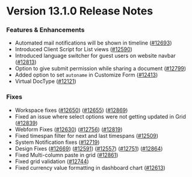 # Version 13.1.0 Release Notes

### Features & Enhancements

- Automated mail notifications will be shown in timeline ([#12693](https://github.com/Ektai-Solution-Pty-Ltd/ekt-frappe/pull/12693))
- Introduced Client Script for List views ([#12590](https://github.com/Ektai-Solution-Pty-Ltd/ekt-frappe/pull/12590))
- Introduced language switcher for guest users on website navbar ([#12813](https://github.com/Ektai-Solution-Pty-Ltd/ekt-frappe/pull/12813))
- Option to give submit permission while sharing a document ([#12799](https://github.com/Ektai-Solution-Pty-Ltd/ekt-frappe/pull/12799))
- Added option to set `autoname` in Customize Form ([#12413](https://github.com/Ektai-Solution-Pty-Ltd/ekt-frappe/pull/12413))
- Virtual DocType ([#12121](https://github.com/Ektai-Solution-Pty-Ltd/ekt-frappe/pull/12121))

### Fixes

- Workspace fixes ([#12650](https://github.com/Ektai-Solution-Pty-Ltd/ekt-frappe/pull/12650)) ([#12655](https://github.com/Ektai-Solution-Pty-Ltd/ekt-frappe/pull/12655)) ([#12869](https://github.com/Ektai-Solution-Pty-Ltd/ekt-frappe/pull/12869))
- Fixed an issue where select options were not getting updated in Grid ([#12839](https://github.com/Ektai-Solution-Pty-Ltd/ekt-frappe/pull/12839))
- Webform Fixes ([#12630](https://github.com/Ektai-Solution-Pty-Ltd/ekt-frappe/pull/12630)) ([#12756](https://github.com/Ektai-Solution-Pty-Ltd/ekt-frappe/pull/12756)) ([#12819](https://github.com/Ektai-Solution-Pty-Ltd/ekt-frappe/pull/12819))
- Fixed timespan filter for next and last timespans ([#12509](https://github.com/Ektai-Solution-Pty-Ltd/ekt-frappe/pull/12509))
- System Notification fixes ([#12719](https://github.com/Ektai-Solution-Pty-Ltd/ekt-frappe/pull/12719))
- Design Fixes ([#12669](https://github.com/Ektai-Solution-Pty-Ltd/ekt-frappe/pull/12669)) ([#12591](https://github.com/Ektai-Solution-Pty-Ltd/ekt-frappe/pull/12591)) ([#12557](https://github.com/Ektai-Solution-Pty-Ltd/ekt-frappe/pull/12557)) ([#12751](https://github.com/Ektai-Solution-Pty-Ltd/ekt-frappe/pull/12751)) ([#12864](https://github.com/Ektai-Solution-Pty-Ltd/ekt-frappe/pull/12864))
- Fixed Multi-column paste in grid ([#12861](https://github.com/Ektai-Solution-Pty-Ltd/ekt-frappe/pull/12861))
- Fixed grid validation ([#12744](https://github.com/Ektai-Solution-Pty-Ltd/ekt-frappe/pull/12744))
- Fixed currency value formatting in dashboard chart ([#12613](https://github.com/Ektai-Solution-Pty-Ltd/ekt-frappe/pull/12613))
